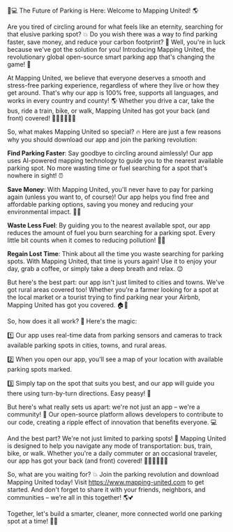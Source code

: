 🚗💻 The Future of Parking is Here: Welcome to Mapping United! 🌎

Are you tired of circling around for what feels like an eternity, searching for that elusive parking spot? 💥 Do you wish there was a way to find parking faster, save money, and reduce your carbon footprint? 🌟 Well, you're in luck because we've got the solution for you! Introducing Mapping United, the revolutionary global open-source smart parking app that's changing the game! 🚀

At Mapping United, we believe that everyone deserves a smooth and stress-free parking experience, regardless of where they live or how they get around. That's why our app is 100% free, supports all languages, and works in every country and county! 🌎 Whether you drive a car, take the bus, ride a train, bike, or walk, Mapping United has got your back (and front) covered! 🚌🚂🚴‍♀️🏃‍♂️

So, what makes Mapping United so special? 🔥 Here are just a few reasons why you should download our app and join the parking revolution:

**Find Parking Faster**: Say goodbye to circling around aimlessly! Our app uses AI-powered mapping technology to guide you to the nearest available parking spot. No more wasting time or fuel searching for a spot that's nowhere in sight! ⏰

**Save Money**: With Mapping United, you'll never have to pay for parking again (unless you want to, of course)! Our app helps you find free and affordable parking options, saving you money and reducing your environmental impact. 💸🌟

**Waste Less Fuel**: By guiding you to the nearest available spot, our app reduces the amount of fuel you burn searching for a parking spot. Every little bit counts when it comes to reducing pollution! 🚗💨

**Regain Lost Time**: Think about all the time you waste searching for parking spots. With Mapping United, that time is yours again! Use it to enjoy your day, grab a coffee, or simply take a deep breath and relax. 😌

But here's the best part: our app isn't just limited to cities and towns. We've got rural areas covered too! Whether you're a farmer looking for a spot at the local market or a tourist trying to find parking near your Airbnb, Mapping United has got you covered. 🏠🌾

So, how does it all work? 🔧 Here's the magic:

1️⃣ Our app uses real-time data from parking sensors and cameras to track available parking spots in cities, towns, and rural areas.

2️⃣ When you open our app, you'll see a map of your location with available parking spots marked.

3️⃣ Simply tap on the spot that suits you best, and our app will guide you there using turn-by-turn directions. Easy peasy! 📍

But here's what really sets us apart: we're not just an app – we're a community! 🌈 Our open-source platform allows developers to contribute to our code, creating a ripple effect of innovation that benefits everyone. 💻

And the best part? We're not just limited to parking spots! 🚀 Mapping United is designed to help you navigate any mode of transportation: bus, train, bike, or walk. Whether you're a daily commuter or an occasional traveler, our app has got your back (and front) covered! 🚌🚂🚴‍♀️🏃‍♂️

So, what are you waiting for? 💥 Join the parking revolution and download Mapping United today! Visit https://www.mapping-united.com to get started. And don't forget to share it with your friends, neighbors, and communities – we're all in this together! 🌎💕

Together, let's build a smarter, cleaner, more connected world one parking spot at a time! 🚀🌟